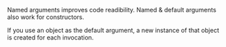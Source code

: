Named arguments improves code readibility.
Named & default arguments also work for constructors.

If you use an object as the default argument, a new instance of that object is created for each invocation.